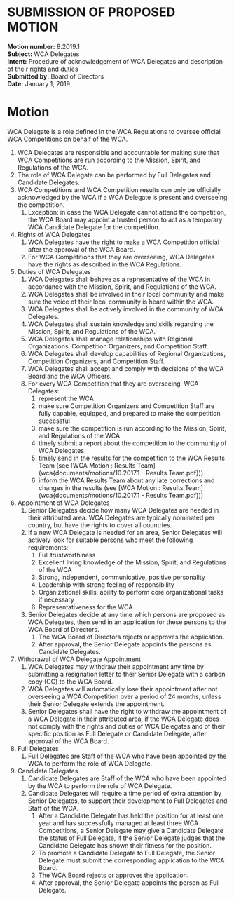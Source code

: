 # SUBMISSION OF PROPOSED MOTION

**Motion number:** 8.2019.1  
**Subject:** WCA Delegates  
**Intent:** Procedure of acknowledgement of WCA Delegates and description of their rights and duties  
**Submitted by:** Board of Directors  
**Date:** January 1, 2019  

# Motion

WCA Delegate is a role defined in the WCA Regulations to oversee official WCA Competitions on behalf of the WCA.

1. WCA Delegates are responsible and accountable for making sure that WCA Competitions are run according to the Mission, Spirit, and Regulations of the WCA.
2. The role of WCA Delegate can be performed by Full Delegates and Candidate Delegates.
3. WCA Competitions and WCA Competition results can only be officially acknowledged by the WCA if a WCA Delegate is present and overseeing the competition.
   1. Exception: in case the WCA Delegate cannot attend the competition, the WCA Board may appoint a trusted person to act as a temporary WCA Candidate Delegate for the competition.
4. Rights of WCA Delegates
   1. WCA Delegates have the right to make a WCA Competition official after the approval of the WCA Board.
   2. For WCA Competitions that they are overseeing, WCA Delegates have the rights as described in the WCA Regulations.
5. Duties of WCA Delegates
   1. WCA Delegates shall behave as a representative of the WCA in accordance with the Mission, Spirit, and Regulations of the WCA.
   2. WCA Delegates shall be involved in their local community and make sure the voice of their local community is heard within the WCA.
   3. WCA Delegates shall be actively involved in the community of WCA Delegates.
   4. WCA Delegates shall sustain knowledge and skills regarding the Mission, Spirit, and Regulations of the WCA.
   5. WCA Delegates shall manage relationships with Regional Organizations, Competition Organizers, and Competition Staff.
   6. WCA Delegates shall develop capabilities of Regional Organizations, Competition Organizers, and Competition Staff.
   7. WCA Delegates shall accept and comply with decisions of the WCA Board and the WCA Officers.
   8. For every WCA Competition that they are overseeing, WCA Delegates:
      1. represent the WCA
      2. make sure Competition Organizers and Competition Staff are fully capable, equipped, and prepared to make the competition successful
      3. make sure the competition is run according to the Mission, Spirit, and Regulations of the WCA
      4. timely submit a report about the competition to the community of WCA Delegates
      5. timely send in the results for the competition to the WCA Results Team (see [WCA Motion : Results Team](wca{documents/motions/10.2017.1 - Results Team.pdf}))
      6. inform the WCA Results Team about any late corrections and changes in the results (see [WCA Motion : Results Team](wca{documents/motions/10.2017.1 - Results Team.pdf}))
6. Appointment of WCA Delegates
   1. Senior Delegates decide how many WCA Delegates are needed in their attributed area. WCA Delegates are typically nominated per country, but have the rights to cover all countries.
   2. If a new WCA Delegate is needed for an area, Senior Delegates will actively look for suitable persons who meet the following requirements:
      1. Full trustworthiness
      2. Excellent living knowledge of the Mission, Spirit, and Regulations of the WCA
      3. Strong, independent, communicative, positive personality
      4. Leadership with strong feeling of responsibility
      5. Organizational skills, ability to perform core organizational tasks if necessary
      6. Representativeness for the WCA
   3. Senior Delegates decide at any time which persons are proposed as WCA Delegates, then send in an application for these persons to the WCA Board of Directors.
      1. The WCA Board of Directors rejects or approves the application.
      2. After approval, the Senior Delegate appoints the persons as Candidate Delegates.
7. Withdrawal of WCA Delegate Appointment
   1. WCA Delegates may withdraw their appointment any time by submitting a resignation letter to their Senior Delegate with a carbon copy (CC) to the WCA Board.
   2. WCA Delegates will automatically lose their appointment after not overseeing a WCA Competition over a period of 24 months, unless their Senior Delegate extends the appointment.
   3. Senior Delegates shall have the right to withdraw the appointment of a WCA Delegate in their attributed area, if the WCA Delegate does not comply with the rights and duties of WCA Delegates and of their specific position as Full Delegate or Candidate Delegate, after approval of the WCA Board.
8. Full Delegates
   1. Full Delegates are Staff of the WCA who have been appointed by the WCA to perform the role of WCA Delegate.
9. Candidate Delegates
   1. Candidate Delegates are Staff of the WCA who have been appointed by the WCA to perform the role of WCA Delegate.
   2. Candidate Delegates will require a time period of extra attention by Senior Delegates, to support their development to Full Delegates and Staff of the WCA.
      1. After a Candidate Delegate has held the position for at least one year and has successfully managed at least three WCA Competitions, a Senior Delegate may give a Candidate Delegate the status of Full Delegate, if the Senior Delegate judges that the Candidate Delegate has shown their fitness for the position.
      2. To promote a Candidate Delegate to Full Delegate, the Senior Delegate must submit the corresponding application to the WCA Board.
      3. The WCA Board rejects or approves the application.
      4. After approval, the Senior Delegate appoints the person as Full Delegate.

